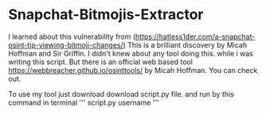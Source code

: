 # Snapchat-Bitmojis-Extractor
I learned about this vulnerability from  (https://hatless1der.com/a-snapchat-osint-tip-viewing-bitmoji-changes/) 
This is a brilliant discovery by Micah Hoffman and Sir Griffin.
I didn't knew about any tool doing this. while i was writing this script.
But there is an official web based tool https://webbreacher.github.io/osinttools/ by Micah Hoffman. You can check out.



To use my tool just download download script.py file.
and run by this command in terminal
'''
script.py username
'''
